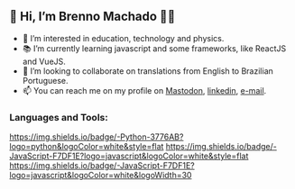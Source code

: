 ## 👋 Hi, I’m Brenno Machado 🏳️‍🌈
- 👀 I’m interested in education, technology and physics.
- 📚 I’m currently learning javascript and some frameworks, like ReactJS and VueJS.
- 💞️ I’m looking to collaborate on translations from English to Brazilian Portuguese.
- 📫 You can reach me on my profile on [Mastodon](https://masto.donte.com.br/@brenno), [linkedin](https://www.linkedin.com/in/brennomachado/), [e-mail](mailto:brennomachado@tutanota.com?subject=[from%20GitHub]).

### Languages and Tools:
https://img.shields.io/badge/-Python-3776AB?logo=python&logoColor=white&style=flat
https://img.shields.io/badge/-JavaScript-F7DF1E?logo=javascript&logoColor=white&style=flat
https://img.shields.io/badge/-JavaScript-F7DF1E?logo=javascript&logoColor=white&logoWidth=30
